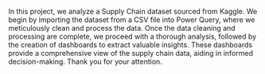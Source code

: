 In this project, we analyze a Supply Chain dataset sourced from Kaggle. We begin by importing the dataset from a CSV file into Power Query, where we meticulously clean and process the data. Once the data cleaning and processing are complete, we proceed with a thorough analysis, followed by the creation of dashboards to extract valuable insights. These dashboards provide a comprehensive view of the supply chain data, aiding in informed decision-making. Thank you for your attention.
